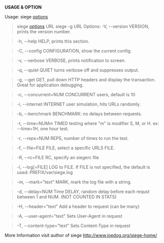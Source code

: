**USAGE & OPTION**

Usage: siege [options](options.md)
> siege [options](options.md) URL
> siege -g URL
Options:
> -V, --version             VERSION, prints the version number.

> -h, --help                HELP, prints this section.

> -C, --config              CONFIGURATION, show the current config.

> -v, --verbose             VERBOSE, prints notification to screen.

> -q, --quiet               QUIET turns verbose off and suppresses output.

> -g, --get                 GET, pull down HTTP headers and display the transaction. Great for application debugging.

> -c, --concurrent=NUM      CONCURRENT users, default is 10

> -i, --internet            INTERNET user simulation, hits URLs randomly.

> -b, --benchmark           BENCHMARK: no delays between requests.

> -t, --time=NUMm           TIMED testing where "m" is modifier S, M, or H. ex: --time=1H, one hour test.

> -r, --reps=NUM            REPS, number of times to run the test.

> -f, --file=FILE           FILE, select a specific URLS FILE.

> -R, --rc=FILE             RC, specify an siegerc file

> -l, --log[=FILE]          LOG to FILE. If FILE is not specified, the default is used: PREFIX/var/siege.log

> -m, --mark="text"         MARK, mark the log file with a string.

> -d, --delay=NUM           Time DELAY, random delay before each requst between 1 and NUM. (NOT COUNTED IN STATS)

> -H, --header="text"       Add a header to request (can be many)

> -A, --user-agent="text"   Sets User-Agent in request

> -T, --content-type="text" Sets Content-Type in request



More Information visit author of siege http://www.joedog.org/siege-home/
